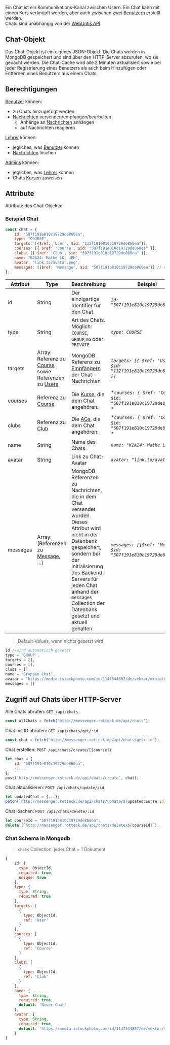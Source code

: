 Ein Chat ist ein Kommunikations-Kanal zwischen Usern. Ein Chat kann mit einem Kurs verknüpft werden, aber auch zwischen
zwei [Benutzern](https://github.com/Daanieeel/rotteck-messenger/wiki/User) erstellt werden.\
Chats sind unabhängig von der [WebUntis API](https://help.untis.at/hc/de/articles/4886785534354-API-documentation-for-integration-partners).

## Chat-Objekt

Das Chat-Objekt ist ein eigenes JSON-Objekt.
Die Chats werden in MongoDB gespeichert und sind über den HTTP-Server abzurufen, wo sie gecacht werden. Die Chat-Cache
wird alle 2 Minuten aktualisiert sowie bei jeder Registrierung eines Benutzers als auch beim Hinzufügen oder Entfernen
eines Benutzers aus einem Chats.

## Berechtigungen

[Benutzer](https://github.com/Daanieeel/rotteck-messenger/wiki/User) können:

- zu Chats hinzugefügt werden
- [Nachrichten](https://github.com/Daanieeel/rotteck-messenger/wiki/Message) versenden/empfangen/bearbeiten
    - Anhänge an [Nachrichten](https://github.com/Daanieeel/rotteck-messenger/wiki/Message) anhängen
    - auf Nachrichten reagieren

[Lehrer](https://github.com/Daanieeel/rotteck-messenger/wiki/User#user-objekt) können:

- jegliches, was [Benutzer](https://github.com/Daanieeel/rotteck-messenger/wiki/User) können
- [Nachrichten](https://github.com/Daanieeel/rotteck-messenger/wiki/Message) löschen

[Admins](https://github.com/Daanieeel/rotteck-messenger/wiki/User) können:

- jegliches, was [Lehrer](https://github.com/Daanieeel/rotteck-messenger/wiki/User) können
- Chats [Kursen](https://github.com/Daanieeel/rotteck-messenger/wiki/Course) zuweisen

## Attribute

Attribute des Chat-Objekts:

### Beispiel Chat

```javascript
const chat = {
    id: "507f191e810c19729de860ea",
    type: "COURSE",
    targets: [{$ref: 'User', $id: "132f191e810c19729de860ea"}],
    courses: [{ $ref: 'Course', $id: "507f191e810c19729de860ea" }],
    clubs: [{ $ref: 'Club', $id: "507f191e810c19729de860ea" }],
    name: "K2A24: Mathe LK, JEH",
    avatar: "link.to/avatar.png",
    messages: [{$ref: 'Message', $id: "507f191e810c19729de860ea"}] // nicht in DB
};
```

| Attribut | Type                                                                                                                                                                          | Beschreibung                                                                                                                                                                                                                                                                  | Beispiel                                                           |
|----------|-------------------------------------------------------------------------------------------------------------------------------------------------------------------------------|-------------------------------------------------------------------------------------------------------------------------------------------------------------------------------------------------------------------------------------------------------------------------------|--------------------------------------------------------------------|
| id       | String                                                                                                                                                                        | Der einzigartige Identifier für den Chat.                                                                                                                                                                                                                                     | *`id: "507f191e810c19729de860ea"`*                                 |
| type     | String                                                                                                                                                                        | Art des Chats. Möglich: `COURSE`, `GROUP`,`AG` oder `PRIVATE`                                                                                                                                                                                                                 | *`type: COURSE`*                                                   |
| targets  | Array: Referenz zu [Course](https://github.com/Daanieeel/rotteck-messenger/wiki/Course) sowie Referenzen zu [Users](https://github.com/Daanieeel/rotteck-messenger/wiki/User) | MongoDB Referenz zu [Empfängern](https://github.com/Daanieeel/rotteck-messenger/wiki/User) der Chat-Nachrichten                                                                                                                                                               | *`targets: [{ $ref: 'User', $id: "132f191e810c19729de860ea" }]`*   |
| courses  | Referenz zu [Course](https://github.com/Daanieeel/rotteck-messenger/wiki/Course)                                                                                              | Die [Kurse](https://github.com/Daanieeel/rotteck-messenger/wiki/Course), die dem Chat angehören.                                                                                                                                                                              | *`courses: { $ref: 'Course', $id: "507f191e810c19729de860ea" }` *  |
| clubs    | Referenz zu [Club](https://github.com/Daanieeel/rotteck-messenger/wiki/Club)                                                                                                  | Die [AGs](https://github.com/Daanieeel/rotteck-messenger/wiki/Club), die dem Chat angehören.                                                                                                                                                                                  | *`courses: { $ref: 'Course', $id: "507f191e810c19729de860ea" }` *  |
| name     | String                                                                                                                                                                        | Name des Chats.                                                                                                                                                                                                                                                               | *`name: "K2A24: Mathe LK, JEH" `*                                  |
| avatar   | String                                                                                                                                                                        | Link zu Chat-Avatar                                                                                                                                                                                                                                                           | *`avatar: "link.to/avatar.png"`*                                   |
| messages | Array: [Referenzen zu [Message](https://github.com/Daanieeel/rotteck-messenger/wiki/Message), ...]                                                                            | MongoDB Referenzen zu Nachrichten, die in dem Chat versendet wurden. Dieses Attribut wird nicht in der Datenbank gespeichert, sondern bei der Initialisierung des Backend-Servers für jeden Chat anhand der `messages` Collection der Datenbank gesetzt und aktuell gehalten. | *`messages: [{$ref: 'Message', $id: "507f191e810c19729de860ea"}]`* |

> Default-Values, wenn nichts gesetzt wird
```javascript
id //wird automatisch gesetzt
type = 'GROUP',
targets = [],
courses = [],
clubs = [],
name = "Gruppen Chat",
avatar = "https://media.istockphoto.com/id/1147544807/de/vektor/miniaturbild-vektorgrafik.jpg?s=612x612&w=0&k=20&c=IIK_u_RTeRFyL6kB1EMzBufT4H7MYT3g04sz903fXAk=",
messages = []
```

## Zugriff auf Chats über HTTP-Server

Alle Chats abrufen: `GET /api/chats`

```javascript
const allChats = fetch('http://messenger.rotteck.de/api/chats');
```

Chat mit ID abrufen: `GET /api/chats/get/:id`

```javascript
const chat = fetch('http://messenger.rotteck.de/api/chats/get/:id');
```

Chat erstellen: `POST /api/chats/create/[{course]}`

```javascript
let chat = {
    id: "507f191e810c19729de860ea",
    //...
};
post(`http://messenger.rotteck.de/api/chats/create`, chat);
```

Chat aktualisieren: `POST /api/chats/update/:id`

```javascript
let updatedChat = {...};
patch(`http://messenger.rotteck.de/api/chats/update/${updatedCourse.id}`, updatedCourse);
```

Chat löschen: `POST /api/chats/delete/:id`

```javascript
let courseId = "507f191e810c19729de860ea";
delete (`http://messenger.rotteck.de/api/chats/delete/${courseId}`);
```

### Chat Schema in Mongodb

> `chats` Collection: jeder Chat = 1 Dokument

```javascript
{
    id: {
      type: ObjectId,
      required: true,
      unique: true
    },
    type: {
      type: String,
      required: true
    },
    targets: [
      {
        type: ObjectId,
        ref: 'User'
      }
    ],
    courses: [
      {
        type: ObjectId,
        ref: 'Course'
      }
    ],
    clubs: [
      {
        type: ObjectId,
        ref: 'Club'
      }
    ],
    name: {
      type: String,
      required: true,
      default: 'Neuer Chat'
    },
    avatar: {
      type: String,
      required: true,
      default: 'https://media.istockphoto.com/id/1147544807/de/vektor/miniaturbild-vektorgrafik.jpg?s=612x612&w=0&k=20&c=IIK_u_RTeRFyL6kB1EMzBufT4H7MYT3g04sz903fXAk='
    }
}

```